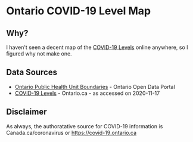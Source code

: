 # Ontario COVID-19 Level Map

## Why?

I haven't seen a decent map of the [COVID-19 Levels](https://www.ontario.ca/page/covid-19-response-framework-keeping-ontario-safe-and-open) online anywhere, so I figured why not make one. 

<script src="https://embed.github.com/view/geojson/PatLittle/ontario-covid-level-map/main/covid-level-by-phu.geojson?height=800&width=1200"></script>


## Data Sources
* [Ontario Public Health Unit Boundaries](https://data.ontario.ca/dataset/public-health-unit-boundaries) - Ontario Open Data Portal
* [COVID-19 Levels](https://www.ontario.ca/page/covid-19-response-framework-keeping-ontario-safe-and-open) - Ontario.ca - as accessed on 2020-11-17

## Disclaimer

As always, the authoratative source for COVID-19 information is Canada.ca/coronavirus or https://covid-19.ontario.ca
